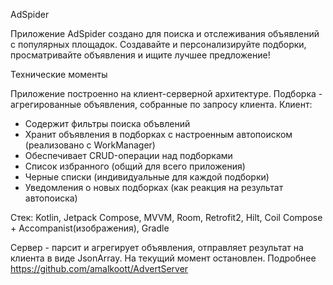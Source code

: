 AdSpider 

Приложение AdSpider создано для поиска и отслеживания объявлений с популярных площадок. Создавайте и персонализируйте подборки, просматривайте объявления и ищите лучшее предложение!

Технические моменты

Приложение построенно на клиент-серверной архитектуре. Подборка - агрегированные объявления, собранные по запросу клиента.
Клиент:
- Содержит фильтры поиска объвлений
- Хранит объявления в подборках с настроенным автопоиском (реализовано с WorkManager)
- Обеспечивает CRUD-операции над подборками
- Список избранного (общий для всего приложения)
- Черные списки (индивидуальные для каждой подборки)
- Уведомления о новых подборках (как реакция на результат автопоиска)
  
Стек: Kotlin, Jetpack Compose, MVVM, Room, Retrofit2, Hilt, Coil Compose + Accompanist(изображения), Gradle

Сервер - парсит и агрегирует объявления, отправляет результат на клиента в виде JsonArray. На текущий момент остановлен. Подробнее https://github.com/amalkoott/AdvertServer

